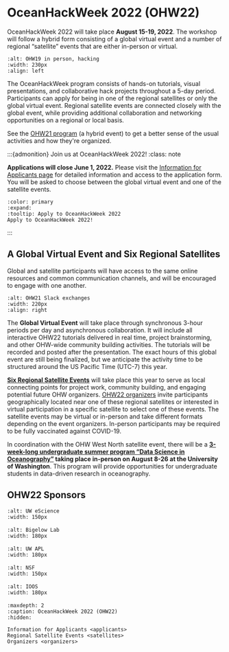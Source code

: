 # OceanHackWeek 2022 (OHW22)

OceanHackWeek 2022 will take place **August 15-19, 2022**. The workshop will follow a hybrid form consisting of a global virtual event and a number of regional “satellite” events that are either in-person or virtual. 

```{image} ../assets/images/ohw_hacking/ohw19-hacking.JPG
:alt: OHW19 in person, hacking
:width: 230px
:align: left
```

The OceanHackWeek program consists of hands-on tutorials, visual presentations, and collaborative hack projects throughout a 5-day period. Participants can apply for being in one of the regional satellites or only the global virtual event. Regional satellite events are connected closely with the global event, while providing additional collaboration and networking opportunities on a regional or local basis. 

See the [OHW21 program](https://oceanhackweek.github.io/ohw-resources) (a hybrid event) to get a better sense of the usual activities and how they're organized.

:::{admonition} Join us at OceanHackWeek 2022!
:class: note

**Applications will close June 1, 2022.** Please visit the [Information for Applicants page](applicants) for detailed information and access to the application form. You will be asked to choose between the global virtual event and one of the satellite events.

```{button-link} applicants
:color: primary
:expand:
:tooltip: Apply to OceanHackWeek 2022
Apply to OceanHackWeek 2022!
```
:::

## A Global Virtual Event and Six Regional Satellites

Global and satellite participants will have access to the same online resources and common communication channels, and will be encouraged to engage with one another.

```{image} ../assets/images/ohw_hacking/ohw21-slack.png
:alt: OHW21 Slack exchanges
:width: 220px
:align: right
```

The **Global Virtual Event** will take place through synchronous 3-hour periods per day and asynchronous collaboration. It will include all interactive OHW22 tutorials delivered in real time, project brainstorming, and other OHW-wide community building activities. The tutorials will be recorded and posted after the presentation. The exact hours of this global event are still being finalized, but we anticipate the activity time to be structured around the US Pacific Time (UTC-7) this year.

[**Six Regional Satellite Events**](satellites) will take place this year to serve as local connecting points for project work, community building, and engaging potential future OHW organizers. [OHW22 organizers](organizers) invite participants geographically located near one of these regional satellites or interested in virtual participation in a specific satellite to select one of these events. The satellite events may be virtual or in-person and take different formats depending on the event organizers. In-person participants may be required to be fully vaccinated against COVID-19.

In coordination with the OHW West North satellite event, there will be a **[3-week-long undergraduate summer program “Data Science in Oceanography”](satellites/#undergraduate-summer-program-data-science-in-oceanography) taking place in-person on August 8-26 at the University of Washington**. This program will provide opportunities for undergraduate students in data-driven research in oceanography.

## OHW22 Sponsors

<div class="row">
  <div class="col-4" style="margin-bottom: 1rem">

```{image} ../assets/images/eScience_square_logo.jpg
:alt: UW eScience
:width: 150px
```

  </div>
  <div class="col-4" style="margin-bottom: 1rem">

```{image} ../assets/images/BigelowLabs.png
:alt: Bigelow Lab
:width: 180px
```

  </div>
  <div class="col-4" style="margin-bottom: 1rem">

```{image} ../assets/images/apl_logo_blue.jpg
:alt: UW APL
:width: 180px
```

  </div>
</div>

<div class="row">
  <div class="col-4" style="margin-bottom: 1rem">

```{image} ../assets/images/nsf.jpeg
:alt: NSF
:width: 150px
```

  </div>
  <div class="col-4" style="margin-bottom: 1rem">

```{image} ../assets/images/ioos_logo.jpg
:alt: IOOS
:width: 180px
```

  </div>
</div>



```{toctree}
:maxdepth: 2
:caption: OceanHackWeek 2022 (OHW22)
:hidden:

Information for Applicants <applicants>
Regional Satellite Events <satellites>
Organizers <organizers>
```
